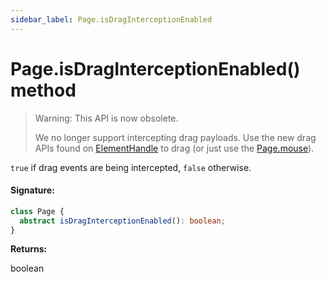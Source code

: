 ```yaml
---
sidebar_label: Page.isDragInterceptionEnabled
---
```


# Page.isDragInterceptionEnabled() method

> Warning: This API is now obsolete.
>
> We no longer support intercepting drag payloads. Use the new drag APIs found on [ElementHandle](./puppeteer.elementhandle.md) to drag (or just use the [Page.mouse](./puppeteer.page.md#mouse)).

`true` if drag events are being intercepted, `false` otherwise.

#### Signature:

```typescript
class Page {
  abstract isDragInterceptionEnabled(): boolean;
}
```

**Returns:**

boolean
